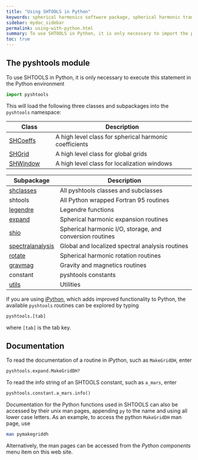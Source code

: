 ```yaml
---
title: "Using SHTOOLS in Python"
keywords: spherical harmonics software package, spherical harmonic transform, legendre functions, multitaper spectral analysis, fortran, Python, gravity, magnetic field
sidebar: mydoc_sidebar
permalink: using-with-python.html
summary: To use SHTOOLS in Python, it is only necessary to import the pyshtools module.
toc: true
---
```


<style>
table:nth-of-type(n) {
    display:table;
    width:100%;
}
table:nth-of-type(n) th:nth-of-type(2) {
    width:75%;
}
</style>


## The pyshtools module

To use SHTOOLS in Python, it is only necessary to execute this statement in the Python environment
```python
import pyshtools
```
This will load the following three classes and subpackages into the `pyshtools` namespace:

| Class | Description |
| ----- | ----------- |
| [SHCoeffs](pyshcoeffs.html) | A high level class for spherical harmonic coefficients |
| [SHGrid](pyshgrid.html) | A high level class for global grids |
| [SHWindow](pyshwindow.html) | A high level class for localization windows |


| Subpackage | Description |
| ---------- | ----------- |
| [shclasses](python-classes.html) | All pyshtools classes and subclasses |
| shtools | All Python wrapped Fortran 95 routines |
| [legendre](python-legendre-functions.html) | Legendre functions |
| [expand](python-spherical-harmonic-transforms.html) | Spherical harmonic expansion routines |
| [shio](python-io.html) | Spherical harmonic I/O, storage, and conversion routines |
| [spectralanalysis](python-spectral-analysis.html) | Global and localized spectral analysis routines |
| [rotate](python-spherical-harmonic-rotations.html) | Spherical harmonic rotation routines |
| [gravmag](python-gravity-magnetics.html) | Gravity and magnetics routines |
| constant | pyshtools constants |
| [utils](python-utilities.html) | Utilities |

If you are using [iPython](http://ipython.org), which adds improved functionality to Python, the available `pyshtools` routines can be explored by typing
```python
pyshtools.[tab]
```
where `[tab]` is the tab key.

## Documentation

To read the documentation of a routine in iPython, such as `MakeGridDH`, enter
```python
pyshtools.expand.MakeGridDH?
```
To read the info string of an SHTOOLS constant, such as `a_mars`, enter
```python
pyshtools.constant.a_mars.info()
```
Documentation for the Python functions used in SHTOOLS can also be accessed by their unix man pages, appending `py` to the name and using all lower case letters. As an example, to access the python `MakeGridDH` man page, use
```bash
man pymakegriddh
```
Alternatively, the man pages can be accessed from the *Python components* menu item on this web site.
